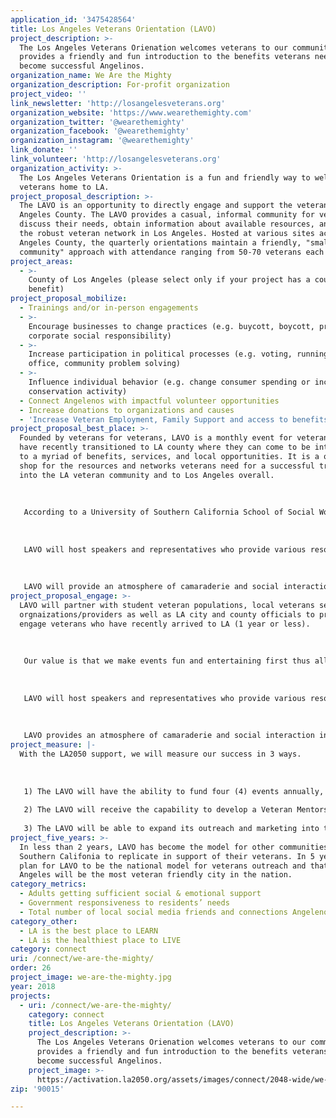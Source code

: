 ```yaml
---
application_id: '3475428564'
title: Los Angeles Veterans Orientation (LAVO)
project_description: >-
  The Los Angeles Veterans Orienation welcomes veterans to our community and
  provides a friendly and fun introduction to the benefits veterans need to
  become successful Angelinos.
organization_name: We Are the Mighty
organization_description: For-profit organization
project_video: ''
link_newsletter: 'http://losangelesveterans.org'
organization_website: 'https://www.wearethemighty.com'
organization_twitter: '@wearethemighty'
organization_facebook: '@wearethemighty'
organization_instagram: '@wearethemighty'
link_donate: ''
link_volunteer: 'http://losangelesveterans.org'
organization_activity: >-
  The Los Angeles Veterans Orientation is a fun and friendly way to welcome
  veterans home to LA.
project_proposal_description: >-
  The LAVO is an opportunity to directly engage and support the veterans of Los
  Angeles County. The LAVO provides a casual, informal community for veterans to
  discuss their needs, obtain information about available resources, and access
  the robust veteran network in Los Angeles. Hosted at various sites across Los
  Angeles County, the quarterly orientations maintain a friendly, "small
  community" approach with attendance ranging from 50-70 veterans each month.
project_areas:
  - >-
    County of Los Angeles (please select only if your project has a countywide
    benefit)
project_proposal_mobilize:
  - Trainings and/or in-person engagements
  - >-
    Encourage businesses to change practices (e.g. buycott, boycott, promote
    corporate social responsibility)
  - >-
    Increase participation in political processes (e.g. voting, running for
    office, community problem solving)
  - >-
    Influence individual behavior (e.g. change consumer spending or increase
    conservation activity)
  - Connect Angelenos with impactful volunteer opportunities
  - Increase donations to organizations and causes
  - 'Increase Veteran Employment, Family Support and access to benefits.'
project_proposal_best_place: >-
  Founded by veterans for veterans, LAVO is a monthly event for veterans who
  have recently transitioned to LA county where they can come to be introduced
  to a myriad of benefits, services, and local opportunities. It is a one stop
  shop for the resources and networks veterans need for a successful transition
  into the LA veteran community and to Los Angeles overall. 
   
   
   
   According to a University of Southern California School of Social Work report, nearly 12,000 veterans return to Los Angeles every year, largely unprepared for civilian life. The study found that six in 10 post-9/11 veterans identified assistance needed for employment, education and Veterans Affairs benefits. LAVO can be a preventative measure ensuring veterans find the resources they need before it’s too late. 
   
   
   
   LAVO will host speakers and representatives who provide various resources for employment, education, VA benefits (medical), family services, housing, and more. 
   
   
   
   LAVO will provide an atmosphere of camaraderie and social interaction. Every veteran will have an opportunity to introduce themselves and there will be a social atmosphere for veterans to meet one another including veterans who are well connected to the veteran community in LA. Veterans will also be introduced to volunteer and civic opportunities should they want to get involved in their communities. Our goal is to make the most veteran friendly city in the country!
project_proposal_engage: >-
  LAVO will partner with student veteran populations, local veterans services
  orgnaizations/providers as well as LA city and county officials to primarily
  engage veterans who have recently arrived to LA (1 year or less). 
   
   
   
   Our value is that we make events fun and entertaining first thus allowing veterans to have low pressure and friendly environment to discuss resources/benefits. 
   
   
   
   LAVO will host speakers and representatives who provide various resources for employment, education, VA benefits (medical), family services, housing, and more. Past speakers have included former NFL players, county officials, city representatives, and various industry leaders. 
   
   
   
   LAVO provides an atmosphere of camaraderie and social interaction in a location that is unique to Los Angeles so that veterans can discover their resources and city at the same time. Past event locations include LACMA, Disney Studios, Fox Studios, Deloitte's downtown office and many other veteran friendly locations.
project_measure: |-
  With the LA2050 support, we will measure our success in 3 ways. 
   
   
   
   1) The LAVO will have the ability to fund four (4) events annually, each with the capacity to host 100 veterans. 
   
   2) The LAVO will receive the capability to develop a Veteran Mentorship Program, providing direct support and assistance to 50 veterans annually.
   
   3) The LAVO will be able to expand its outreach and marketing into the San Gabriel Valley, East LA and South Bay. Veterans feel most comfortable talking to other veterans, and the LAVO will ensure that every LA Veteran is welcomed into the LA's vibrant veteran community.
project_five_years: >-
  In less than 2 years, LAVO has become the model for other communities in the
  Southern Califonia to replicate in support of their veterans. In 5 years, we
  plan for LAVO to be the national model for veterans outreach and that Los
  Angeles will be the most veteran friendly city in the nation.
category_metrics:
  - Adults getting sufficient social & emotional support
  - Government responsiveness to residents’ needs
  - Total number of local social media friends and connections Angelenos have
category_other:
  - LA is the best place to LEARN
  - LA is the healthiest place to LIVE
category: connect
uri: /connect/we-are-the-mighty/
order: 26
project_image: we-are-the-mighty.jpg
year: 2018
projects:
  - uri: /connect/we-are-the-mighty/
    category: connect
    title: Los Angeles Veterans Orientation (LAVO)
    project_description: >-
      The Los Angeles Veterans Orienation welcomes veterans to our community and
      provides a friendly and fun introduction to the benefits veterans need to
      become successful Angelinos.
    project_image: >-
      https://activation.la2050.org/assets/images/connect/2048-wide/we-are-the-mighty.jpg
zip: '90015'

---
```

